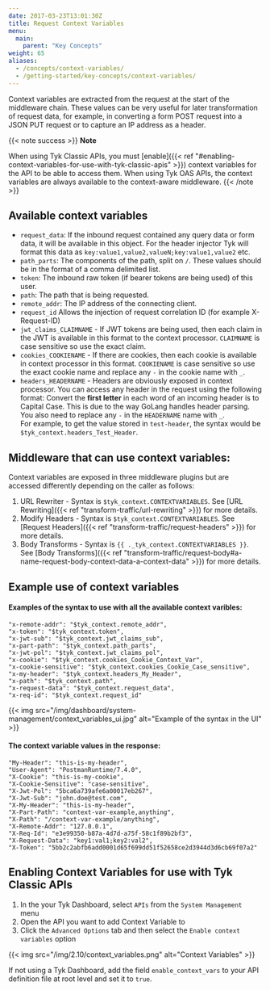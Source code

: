 ```yaml
---
date: 2017-03-23T13:01:30Z
title: Request Context Variables
menu:
  main:
    parent: "Key Concepts"
weight: 65 
aliases:
  - /concepts/context-variables/
  - /getting-started/key-concepts/context-variables/
---
```


Context variables are extracted from the request at the start of the middleware chain. These values can be very useful for later transformation of request data, for example, in converting a form POST request into a JSON PUT request or to capture an IP address as a header.

{{< note success >}}
**Note**  

When using Tyk Classic APIs, you must [enable]({{< ref "#enabling-context-variables-for-use-with-tyk-classic-apis" >}}) context variables for the API to be able to access them. When using Tyk OAS APIs, the context variables are always available to the context-aware middleware.
{{< /note >}}


## Available context variables
*   `request_data`: If the inbound request contained any query data or form data, it will be available in this object. For the header injector Tyk will format this data as `key:value1,value2,valueN;key:value1,value2` etc.
*   `path_parts`: The components of the path, split on `/`. These values should be in the format of a comma delimited list.
*   `token`: The inbound raw token (if bearer tokens are being used) of this user.
*   `path`: The path that is being requested.
*   `remote_addr`: The IP address of the connecting client.
*   `request_id` Allows the injection of request correlation ID (for example X-Request-ID)
*   `jwt_claims_CLAIMNAME` - If JWT tokens are being used, then each claim in the JWT is available in this format to the context processor. `CLAIMNAME` is case sensitive so use the exact claim.
*   `cookies_COOKIENAME` - If there are cookies, then each cookie is available in context processor in this format. `COOKIENAME` is case sensitive so use the exact cookie name and replace any `-` in the cookie name with `_`.
*   `headers_HEADERNAME` - Headers are obviously exposed in context processor. You can access any header in the request using the following format: Convert the **first letter** in each word of an incoming header is to Capital Case. This is due to the way GoLang handles header parsing. You also need to replace any `-` in the `HEADERNAME` name with `_`.<br />
For example, to get the value stored in `test-header`, the syntax would be `$tyk_context.headers_Test_Header`.


## Middleware that can use context variables:
Context variables are exposed in three middleware plugins but are accessed differently depending on the caller as follows:

1.   URL Rewriter - Syntax is `$tyk_context.CONTEXTVARIABLES`. See [URL Rewriting]({{< ref "transform-traffic/url-rewriting" >}}) for more details.
2.   Modify Headers - Syntax is `$tyk_context.CONTEXTVARIABLES`. See [Request Headers]({{< ref "transform-traffic/request-headers" >}}) for more details.
3.   Body Transforms - Syntax is `{{ ._tyk_context.CONTEXTVARIABLES }}`. See [Body Transforms]({{< ref "transform-traffic/request-body#a-name-request-body-context-data-a-context-data" >}}) for more details.

## Example use of context variables

#### Examples of the syntax to use with all the available context varibles:
```
"x-remote-addr": "$tyk_context.remote_addr",
"x-token": "$tyk_context.token",
"x-jwt-sub": "$tyk_context.jwt_claims_sub",
"x-part-path": "$tyk_context.path_parts",
"x-jwt-pol": "$tyk_context.jwt_claims_pol",
"x-cookie": "$tyk_context.cookies_Cookie_Context_Var",
"x-cookie-sensitive": "$tyk_context.cookies_Cookie_Case_sensitive",
"x-my-header": "$tyk_context.headers_My_Header",
"x-path": "$tyk_context.path",
"x-request-data": "$tyk_context.request_data",
"x-req-id": "$tyk_context.request_id"
```
{{< img src="/img/dashboard/system-management/context_variables_ui.jpg" alt="Example of the syntax in the UI" >}}

#### The context variable values in the response:
```
"My-Header": "this-is-my-header",
"User-Agent": "PostmanRuntime/7.4.0",
"X-Cookie": "this-is-my-cookie",
"X-Cookie-Sensitive": "case-sensitive",
"X-Jwt-Pol": "5bca6a739afe6a00017eb267",
"X-Jwt-Sub": "john.doe@test.com",
"X-My-Header": "this-is-my-header",
"X-Part-Path": "context-var-example,anything",
"X-Path": "/context-var-example/anything",
"X-Remote-Addr": "127.0.0.1",
"X-Req-Id": "e3e99350-b87a-4d7d-a75f-58c1f89b2bf3",
"X-Request-Data": "key1:val1;key2:val2",
"X-Token": "5bb2c2abfb6add0001d65f699dd51f52658ce2d3944d3d6cb69f07a2"
```

## Enabling Context Variables for use with Tyk Classic APIs
1. In the your Tyk Dashboard, select `APIs` from the `System Management` menu 
2. Open the API you want to add Context Variable to
3. Click the `Advanced Options` tab and then select the `Enable context variables` option

{{< img src="/img/2.10/context_variables.png" alt="Context Variables" >}}

If not using a Tyk Dashboard, add the field `enable_context_vars` to your API definition file at root level and set it to `true`.